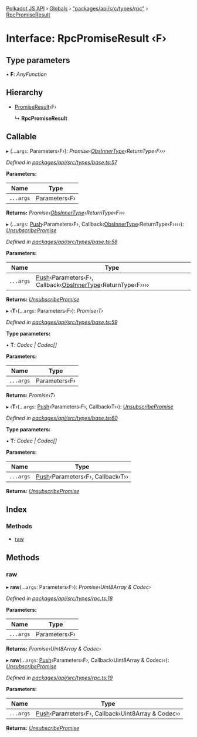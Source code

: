 [Polkadot JS API](../README.md) › [Globals](../globals.md) › ["packages/api/src/types/rpc"](../modules/_packages_api_src_types_rpc_.md) › [RpcPromiseResult](_packages_api_src_types_rpc_.rpcpromiseresult.md)

# Interface: RpcPromiseResult ‹**F**›

## Type parameters

▪ **F**: *AnyFunction*

## Hierarchy

* [PromiseResult](_packages_api_src_types_base_.promiseresult.md)‹F›

  ↳ **RpcPromiseResult**

## Callable

▸ (...`args`: Parameters‹F›): *Promise‹[ObsInnerType](../modules/_packages_api_src_types_base_.md#obsinnertype)‹ReturnType‹F›››*

*Defined in [packages/api/src/types/base.ts:57](https://github.com/polkadot-js/api/blob/e7be062522/packages/api/src/types/base.ts#L57)*

**Parameters:**

Name | Type |
------ | ------ |
`...args` | Parameters‹F› |

**Returns:** *Promise‹[ObsInnerType](../modules/_packages_api_src_types_base_.md#obsinnertype)‹ReturnType‹F›››*

▸ (...`args`: [Push](../modules/_packages_api_src_types_base_.md#push)‹Parameters‹F›, Callback‹[ObsInnerType](../modules/_packages_api_src_types_base_.md#obsinnertype)‹ReturnType‹F››››): *[UnsubscribePromise](../modules/_packages_api_src_types_base_.md#unsubscribepromise)*

*Defined in [packages/api/src/types/base.ts:58](https://github.com/polkadot-js/api/blob/e7be062522/packages/api/src/types/base.ts#L58)*

**Parameters:**

Name | Type |
------ | ------ |
`...args` | [Push](../modules/_packages_api_src_types_base_.md#push)‹Parameters‹F›, Callback‹[ObsInnerType](../modules/_packages_api_src_types_base_.md#obsinnertype)‹ReturnType‹F›››› |

**Returns:** *[UnsubscribePromise](../modules/_packages_api_src_types_base_.md#unsubscribepromise)*

▸ ‹**T**›(...`args`: Parameters‹F›): *Promise‹T›*

*Defined in [packages/api/src/types/base.ts:59](https://github.com/polkadot-js/api/blob/e7be062522/packages/api/src/types/base.ts#L59)*

**Type parameters:**

▪ **T**: *Codec | Codec[]*

**Parameters:**

Name | Type |
------ | ------ |
`...args` | Parameters‹F› |

**Returns:** *Promise‹T›*

▸ ‹**T**›(...`args`: [Push](../modules/_packages_api_src_types_base_.md#push)‹Parameters‹F›, Callback‹T››): *[UnsubscribePromise](../modules/_packages_api_src_types_base_.md#unsubscribepromise)*

*Defined in [packages/api/src/types/base.ts:60](https://github.com/polkadot-js/api/blob/e7be062522/packages/api/src/types/base.ts#L60)*

**Type parameters:**

▪ **T**: *Codec | Codec[]*

**Parameters:**

Name | Type |
------ | ------ |
`...args` | [Push](../modules/_packages_api_src_types_base_.md#push)‹Parameters‹F›, Callback‹T›› |

**Returns:** *[UnsubscribePromise](../modules/_packages_api_src_types_base_.md#unsubscribepromise)*

## Index

### Methods

* [raw](_packages_api_src_types_rpc_.rpcpromiseresult.md#raw)

## Methods

###  raw

▸ **raw**(...`args`: Parameters‹F›): *Promise‹Uint8Array & Codec›*

*Defined in [packages/api/src/types/rpc.ts:18](https://github.com/polkadot-js/api/blob/e7be062522/packages/api/src/types/rpc.ts#L18)*

**Parameters:**

Name | Type |
------ | ------ |
`...args` | Parameters‹F› |

**Returns:** *Promise‹Uint8Array & Codec›*

▸ **raw**(...`args`: [Push](../modules/_packages_api_src_types_base_.md#push)‹Parameters‹F›, Callback‹Uint8Array & Codec››): *[UnsubscribePromise](../modules/_packages_api_src_types_base_.md#unsubscribepromise)*

*Defined in [packages/api/src/types/rpc.ts:19](https://github.com/polkadot-js/api/blob/e7be062522/packages/api/src/types/rpc.ts#L19)*

**Parameters:**

Name | Type |
------ | ------ |
`...args` | [Push](../modules/_packages_api_src_types_base_.md#push)‹Parameters‹F›, Callback‹Uint8Array & Codec›› |

**Returns:** *[UnsubscribePromise](../modules/_packages_api_src_types_base_.md#unsubscribepromise)*
